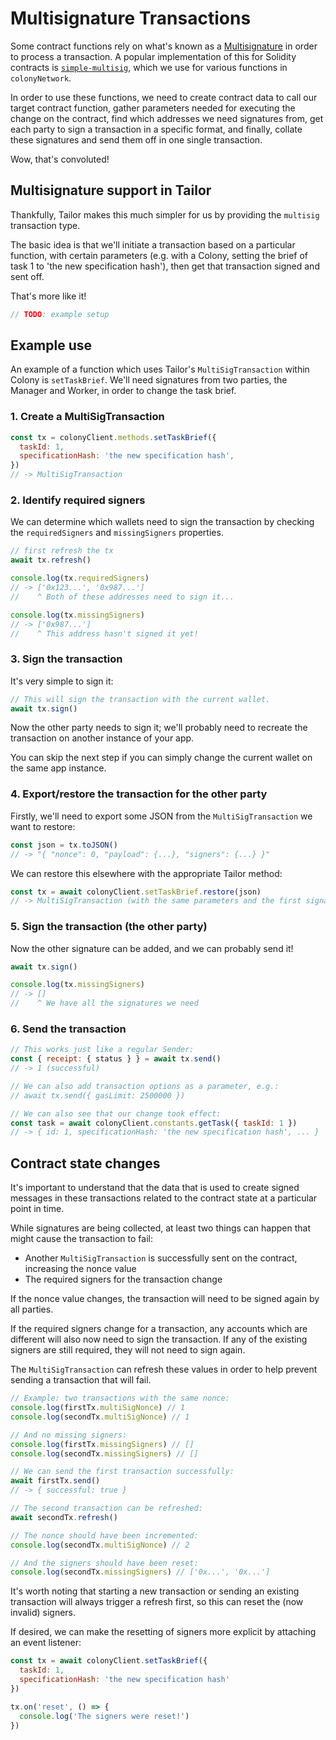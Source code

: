 # Multisignature Transactions

Some contract functions rely on what's known as a [Multisignature](https://en.wikipedia.org/wiki/Multisignature) in order to process a transaction. A popular implementation of this for Solidity contracts is [`simple-multisig`](https://github.com/christianlundkvist/simple-multisig), which we use for various functions in `colonyNetwork`.

In order to use these functions, we need to create contract data to call our target contract function, gather parameters needed for executing the change on the contract, find which addresses we need signatures from, get each party to sign a transaction in a specific format, and finally, collate these signatures and send them off in one single transaction.

Wow, that's convoluted!

## Multisignature support in Tailor

Thankfully, Tailor makes this much simpler for us by providing the `multisig` transaction type.

The basic idea is that we'll initiate a transaction based on a particular function, with certain parameters (e.g. with a Colony, setting the brief of task 1 to 'the new specification hash'), then get that transaction signed and sent off.

That's more like it!

```js
// TODO: example setup
```

## Example use

An example of a function which uses Tailor's `MultiSigTransaction` within Colony is `setTaskBrief`. We'll need signatures from two parties, the Manager and Worker, in order to change the task brief.

### 1. Create a MultiSigTransaction

```js
const tx = colonyClient.methods.setTaskBrief({
  taskId: 1,
  specificationHash: 'the new specification hash',
})
// -> MultiSigTransaction
```

### 2. Identify required signers

We can determine which wallets need to sign the transaction by checking the `requiredSigners` and `missingSigners` properties.

```js
// first refresh the tx
await tx.refresh()

console.log(tx.requiredSigners)
// -> ['0x123...', '0x987...']
//    ^ Both of these addresses need to sign it...

console.log(tx.missingSigners)
// -> ['0x987...']
//    ^ This address hasn't signed it yet!
```

### 3. Sign the transaction

It's very simple to sign it:

```js
// This will sign the transaction with the current wallet.
await tx.sign()
```

Now the other party needs to sign it; we'll probably need to recreate the transaction on another instance of your app.

You can skip the next step if you can simply change the current wallet on the same app instance.

### 4. Export/restore the transaction for the other party

Firstly, we'll need to export some JSON from the `MultiSigTransaction` we want to restore:

```js
const json = tx.toJSON()
// -> "{ "nonce": 0, "payload": {...}, "signers": {...} }"
```

We can restore this elsewhere with the appropriate Tailor method:

```js
const tx = await colonyClient.setTaskBrief.restore(json)
// -> MultiSigTransaction (with the same parameters and the first signature already in place)
```

### 5. Sign the transaction (the other party)

Now the other signature can be added, and we can probably send it!

```js
await tx.sign()

console.log(tx.missingSigners)
// -> []
//    ^ We have all the signatures we need
```

### 6. Send the transaction

```js
// This works just like a regular Sender:
const { receipt: { status } } = await tx.send()
// -> 1 (successful)

// We can also add transaction options as a parameter, e.g.:
// await tx.send({ gasLimit: 2500000 })

// We can also see that our change took effect:
const task = await colonyClient.constants.getTask({ taskId: 1 })
// -> { id: 1, specificationHash: 'the new specification hash', ... }
```

## Contract state changes

It's important to understand that the data that is used to create signed messages in these transactions related to the contract state at a particular point in time.

While signatures are being collected, at least two things can happen that might cause the transaction to fail:

* Another `MultiSigTransaction` is successfully sent on the contract, increasing the nonce value
* The required signers for the transaction change

If the nonce value changes, the transaction will need to be signed again by all parties.

If the required signers change for a transaction, any accounts which are different will also now need to sign the transaction. If any of the existing signers are still required, they will not need to sign again.

The `MultiSigTransaction` can refresh these values in order to help prevent sending a transaction that will fail.

```js
// Example: two transactions with the same nonce:
console.log(firstTx.multiSigNonce) // 1
console.log(secondTx.multiSigNonce) // 1

// And no missing signers:
console.log(firstTx.missingSigners) // []
console.log(secondTx.missingSigners) // []

// We can send the first transaction successfully:
await firstTx.send()
// -> { successful: true }

// The second transaction can be refreshed:
await secondTx.refresh()

// The nonce should have been incremented:
console.log(secondTx.multiSigNonce) // 2

// And the signers should have been reset:
console.log(secondTx.missingSigners) // ['0x...', '0x...']
```

It's worth noting that starting a new transaction or sending an existing transaction will always trigger a refresh first, so this can reset the (now invalid) signers.

If desired, we can make the resetting of signers more explicit by attaching an event listener:

```js
const tx = await colonyClient.setTaskBrief({
  taskId: 1,
  specificationHash: 'the new specification hash'
})

tx.on('reset', () => {
  console.log('The signers were reset!')
})
```
